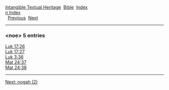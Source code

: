 [Intangible Textual Heritage](../../index)  [Bible](../index) 
[Index](index)   
[n Index](_n_)  
  [Previous](c07874)  [Next](c07876) 

------------------------------------------------------------------------

### &lt;noe&gt; 5 entries

[Luk 17:26](../kjv/luk017.htm#026)  
[Luk 17:27](../kjv/luk017.htm#027)  
[Luk 3:36](../kjv/luk003.htm#036)  
[Mat 24:37](../kjv/mat024.htm#037)  
[Mat 24:38](../kjv/mat024.htm#038)  

------------------------------------------------------------------------

[Next: nogah (2)](c07876)
